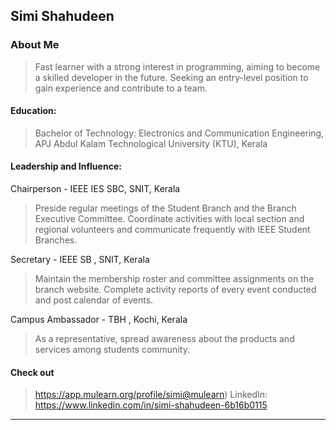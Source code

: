 ## Simi Shahudeen
### About Me

> Fast learner with a strong interest in programming, aiming to become a skilled developer in the future. Seeking an entry-level position to gain experience and contribute to a team.

#### Education:
>Bachelor of Technology: Electronics and Communication Engineering, 
APJ Abdul Kalam Technological University (KTU), Kerala


#### Leadership and Influence:

Chairperson - IEEE IES SBC, SNIT, Kerala
>	Preside regular meetings of the Student Branch and the Branch Executive Committee.
>	Coordinate activities with local section and regional volunteers and communicate frequently with IEEE Student Branches.

Secretary - IEEE  SB , SNIT, Kerala
>	Maintain the membership roster and committee assignments on the branch website.
>	Complete activity reports of every event conducted and post calendar of events.

Campus Ambassador - TBH , Kochi, Kerala
>	As a representative, spread awareness about the products and services among students community.

#### Check out
> https://app.mulearn.org/profile/simi@mulearn)
 LinkedIn: https://www.linkedin.com/in/simi-shahudeen-6b16b0115


---
